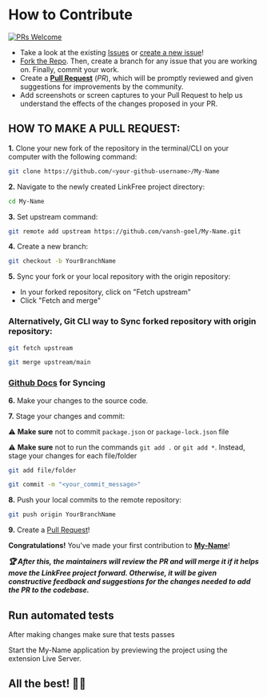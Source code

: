 # How to Contribute

[![PRs Welcome](https://img.shields.io/badge/PRs-welcome-brightgreen.svg?style=flat-square)](https://github.com/vansh-goel/My-Name/pulls)

- Take a look at the existing [Issues](https://github.com/vansh-goel/My-Name/issues) or [create a new issue](https://github.com/vansh-goel/My-Name/issues/new/choose)!
- [Fork the Repo](https://github.com/vansh-goel/My-Name/fork). Then, create a branch for any issue that you are working on. Finally, commit your work.
- Create a **[Pull Request](https://github.com/vansh-goel/My-Name/compare)** (_PR_), which will be promptly reviewed and given suggestions for improvements by the community.
- Add screenshots or screen captures to your Pull Request to help us understand the effects of the changes proposed in your PR.

## HOW TO MAKE A PULL REQUEST:

**1.** Clone your new fork of the repository in the terminal/CLI on your computer with the following command:

```bash
git clone https://github.com/<your-github-username>/My-Name
```

**2.** Navigate to the newly created LinkFree project directory:

```bash
cd My-Name
```

**3.** Set upstream command:

```bash
git remote add upstream https://github.com/vansh-goel/My-Name.git
```

**4.** Create a new branch:

```bash
git checkout -b YourBranchName
```

**5.** Sync your fork or your local repository with the origin repository:

- In your forked repository, click on "Fetch upstream"
- Click "Fetch and merge"

### Alternatively, Git CLI way to Sync forked repository with origin repository:

```bash
git fetch upstream
```

```bash
git merge upstream/main
```

### [Github Docs](https://docs.github.com/en/github/collaborating-with-pull-requests/addressing-merge-conflicts/resolving-a-merge-conflict-on-github) for Syncing

**6.** Make your changes to the source code.

**7.** Stage your changes and commit:

⚠️ **Make sure** not to commit `package.json` or `package-lock.json` file

⚠️ **Make sure** not to run the commands `git add .` or `git add *`. Instead, stage your changes for each file/folder

```bash
git add file/folder
```

```bash
git commit -m "<your_commit_message>"
```

**8.** Push your local commits to the remote repository:

```bash
git push origin YourBranchName
```

**9.** Create a [Pull Request](https://help.github.com/en/github/collaborating-with-issues-and-pull-requests/creating-a-pull-request)!

**Congratulations!** You've made your first contribution to [**My-Name**](https://github.com/vansh-goel/My-Name/graphs/contributors)! 

**_:trophy: After this, the maintainers will review the PR and will merge it if it helps move the LinkFree project forward. Otherwise, it will be given constructive feedback and suggestions for the changes needed to add the PR to the codebase._**

## Run automated tests

After making changes make sure that tests passes

Start the My-Name application by previewing the project using the extension Live Server.


## All the best! 👍🏻